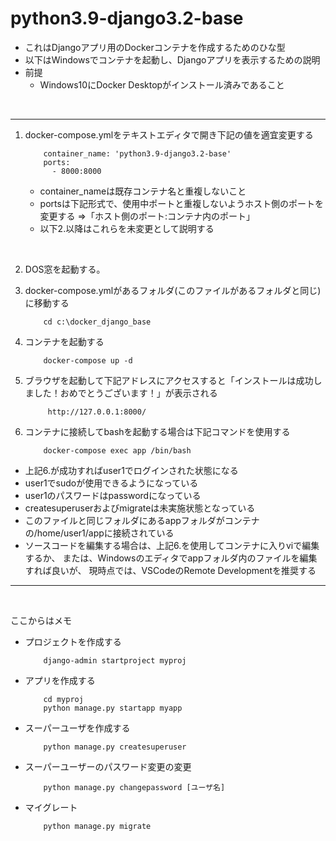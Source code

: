 # python3.9-django3.2-base

* これはDjangoアプリ用のDockerコンテナを作成するためのひな型
* 以下はWindowsでコンテナを起動し、Djangoアプリを表示するための説明
* 前提
	* Windows10にDocker Desktopがインストール済みであること

<br>

---
1. docker-compose.ymlをテキストエディタで開き下記の値を適宜変更する
    ~~~
        container_name: 'python3.9-django3.2-base'
        ports:
          - 8000:8000
    ~~~
    * container_nameは既存コンテナ名と重複しないこと
	* portsは下記形式で、使用中ポートと重複しないようホスト側のポートを変更する
		⇒「ホスト側のポート:コンテナ内のポート」
	* 以下2.以降はこれらを未変更として説明する   

<br>

2. DOS窓を起動する。

3. docker-compose.ymlがあるフォルダ(このファイルがあるフォルダと同じ)に移動する
    ~~~
	    cd c:\docker_django_base
    ~~~

4. コンテナを起動する
    ~~~
    	docker-compose up -d
    ~~~

5. ブラウザを起動して下記アドレスにアクセスすると「インストールは成功しました！おめでとうございます！」が表示される
    ~~~
    	 http://127.0.0.1:8000/ 
    ~~~

6. コンテナに接続してbashを起動する場合は下記コマンドを使用する
    ~~~
    	docker-compose exec app /bin/bash
    ~~~

* 上記6.が成功すればuser1でログインされた状態になる
* user1でsudoが使用できるようになっている
* user1のパスワードはpasswordになっている
* createsuperuserおよびmigrateは未実施状態となっている
* このファイルと同じフォルダにあるappフォルダがコンテナの/home/user1/appに接続されている
* ソースコードを編集する場合は、上記6.を使用してコンテナに入りviで編集するか、
  または、Windowsのエディタでappフォルダ内のファイルを編集すれば良いが、
  現時点では、VSCodeのRemote Developmentを推奨する
---

<br>

ここからはメモ

* プロジェクトを作成する
    ~~~
    	django-admin startproject myproj
    ~~~
	
* アプリを作成する
    ~~~
	    cd myproj
	    python manage.py startapp myapp
    ~~~

* スーパーユーザを作成する
    ~~~
	    python manage.py createsuperuser
    ~~~

* スーパーユーザーのパスワード変更の変更
    ~~~
    	python manage.py changepassword [ユーザ名]
    ~~~
	
* マイグレート
    ~~~
    	python manage.py migrate
    ~~~

